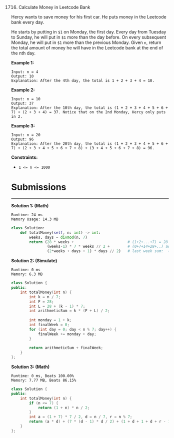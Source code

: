 1716. Calculate Money in Leetcode Bank

Hercy wants to save money for his first car. He puts money in the Leetcode bank every day.

He starts by putting in `$1` on Monday, the first day. Every day from Tuesday to Sunday, he will put in `$1` more than the day before. On every subsequent Monday, he will put in `$1` more than the previous Monday.
Given `n`, return the total amount of money he will have in the Leetcode bank at the end of the nth day.

 

**Example 1:**
```
Input: n = 4
Output: 10
Explanation: After the 4th day, the total is 1 + 2 + 3 + 4 = 10.
```

**Example 2:**
```
Input: n = 10
Output: 37
Explanation: After the 10th day, the total is (1 + 2 + 3 + 4 + 5 + 6 + 7) + (2 + 3 + 4) = 37. Notice that on the 2nd Monday, Hercy only puts in 2.
```

**Example 3:**
```
Input: n = 20
Output: 96
Explanation: After the 20th day, the total is (1 + 2 + 3 + 4 + 5 + 6 + 7) + (2 + 3 + 4 + 5 + 6 + 7 + 8) + (3 + 4 + 5 + 6 + 7 + 8) = 96.
```

**Constraints:**

* `1 <= n <= 1000`

# Submissions
---
**Solution 1: (Math)**
```
Runtime: 24 ms
Memory Usage: 14.3 MB
```
```python
class Solution:
    def totalMoney(self, n: int) -> int:
        weeks, days = divmod(n, 7) 
        return (28 * weeks +                        # (1+2+...+7) = 28 * number of full weeks
                (weeks-1) * 7 * weeks // 2 +        # (0+7+14+28+..) adding 7 for weeks - 1 starting from the second one
                (2*weeks + days + 1) * days // 2)   # last week sum:  (weeks + 1) + .... + (weeks + 1) + (days - 1)
```

**Solution 2: (Simulate)**
```
Runtime: 0 ms
Memory: 6.3 MB
```
```c++
class Solution {
public:
    int totalMoney(int n) {
        int k = n / 7;
        int F = 28;
        int L = 28 + (k - 1) * 7;
        int arithmeticSum = k * (F + L) / 2;
        
        int monday = 1 + k;
        int finalWeek = 0;
        for (int day = 0; day < n % 7; day++) {
            finalWeek += monday + day;
        }
        
        return arithmeticSum + finalWeek;
    }
};
```

**Solution 3: (Math)**
```
Runtime: 0 ms, Beats 100.00%
Memory: 7.77 MB, Beats 86.15%
```
```c++
class Solution {
public:
    int totalMoney(int n) {
        if (n <= 7) {
            return (1 + n) * n / 2; 
        }
        int a = (1 + 7) * 7 / 2, d = n / 7, r = n % 7;
        return (a * d) + (7 * (d - 1) * d / 2) + (1 + d + 1 + d + r - 1) * r / 2;
    }
};
```
